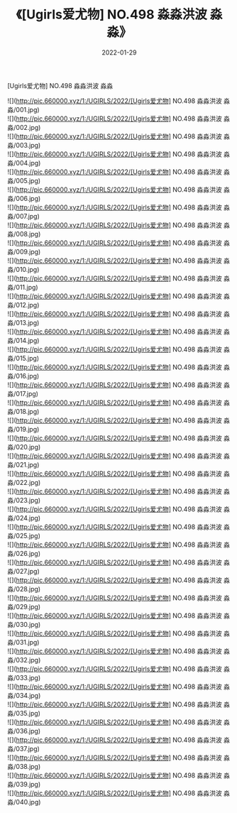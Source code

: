 ﻿---
layout: post
title:  《[Ugirls爱尤物] NO.498 淼淼洪波 淼淼》
date:   2022-01-29
img: http://pic.660000.xyz/1:/UGIRLS/2022/[Ugirls爱尤物] NO.498 淼淼洪波 淼淼/000.jpg
categories: [美女, 清纯, 唯美]
---

[Ugirls爱尤物] NO.498 淼淼洪波 淼淼

 ![](http://pic.660000.xyz/1:/UGIRLS/2022/[Ugirls爱尤物] NO.498 淼淼洪波 淼淼/001.jpg) <br>![](http://pic.660000.xyz/1:/UGIRLS/2022/[Ugirls爱尤物] NO.498 淼淼洪波 淼淼/002.jpg) <br>![](http://pic.660000.xyz/1:/UGIRLS/2022/[Ugirls爱尤物] NO.498 淼淼洪波 淼淼/003.jpg) <br>![](http://pic.660000.xyz/1:/UGIRLS/2022/[Ugirls爱尤物] NO.498 淼淼洪波 淼淼/004.jpg) <br>![](http://pic.660000.xyz/1:/UGIRLS/2022/[Ugirls爱尤物] NO.498 淼淼洪波 淼淼/005.jpg) <br>![](http://pic.660000.xyz/1:/UGIRLS/2022/[Ugirls爱尤物] NO.498 淼淼洪波 淼淼/006.jpg) <br>![](http://pic.660000.xyz/1:/UGIRLS/2022/[Ugirls爱尤物] NO.498 淼淼洪波 淼淼/007.jpg) <br>![](http://pic.660000.xyz/1:/UGIRLS/2022/[Ugirls爱尤物] NO.498 淼淼洪波 淼淼/008.jpg) <br>![](http://pic.660000.xyz/1:/UGIRLS/2022/[Ugirls爱尤物] NO.498 淼淼洪波 淼淼/009.jpg) <br>![](http://pic.660000.xyz/1:/UGIRLS/2022/[Ugirls爱尤物] NO.498 淼淼洪波 淼淼/010.jpg) <br>![](http://pic.660000.xyz/1:/UGIRLS/2022/[Ugirls爱尤物] NO.498 淼淼洪波 淼淼/011.jpg) <br>![](http://pic.660000.xyz/1:/UGIRLS/2022/[Ugirls爱尤物] NO.498 淼淼洪波 淼淼/012.jpg) <br>![](http://pic.660000.xyz/1:/UGIRLS/2022/[Ugirls爱尤物] NO.498 淼淼洪波 淼淼/013.jpg) <br>![](http://pic.660000.xyz/1:/UGIRLS/2022/[Ugirls爱尤物] NO.498 淼淼洪波 淼淼/014.jpg) <br>![](http://pic.660000.xyz/1:/UGIRLS/2022/[Ugirls爱尤物] NO.498 淼淼洪波 淼淼/015.jpg) <br>![](http://pic.660000.xyz/1:/UGIRLS/2022/[Ugirls爱尤物] NO.498 淼淼洪波 淼淼/016.jpg) <br>![](http://pic.660000.xyz/1:/UGIRLS/2022/[Ugirls爱尤物] NO.498 淼淼洪波 淼淼/017.jpg) <br>![](http://pic.660000.xyz/1:/UGIRLS/2022/[Ugirls爱尤物] NO.498 淼淼洪波 淼淼/018.jpg) <br>![](http://pic.660000.xyz/1:/UGIRLS/2022/[Ugirls爱尤物] NO.498 淼淼洪波 淼淼/019.jpg) <br>![](http://pic.660000.xyz/1:/UGIRLS/2022/[Ugirls爱尤物] NO.498 淼淼洪波 淼淼/020.jpg) <br>![](http://pic.660000.xyz/1:/UGIRLS/2022/[Ugirls爱尤物] NO.498 淼淼洪波 淼淼/021.jpg) <br>![](http://pic.660000.xyz/1:/UGIRLS/2022/[Ugirls爱尤物] NO.498 淼淼洪波 淼淼/022.jpg) <br>![](http://pic.660000.xyz/1:/UGIRLS/2022/[Ugirls爱尤物] NO.498 淼淼洪波 淼淼/023.jpg) <br>![](http://pic.660000.xyz/1:/UGIRLS/2022/[Ugirls爱尤物] NO.498 淼淼洪波 淼淼/024.jpg) <br>![](http://pic.660000.xyz/1:/UGIRLS/2022/[Ugirls爱尤物] NO.498 淼淼洪波 淼淼/025.jpg) <br>![](http://pic.660000.xyz/1:/UGIRLS/2022/[Ugirls爱尤物] NO.498 淼淼洪波 淼淼/026.jpg) <br>![](http://pic.660000.xyz/1:/UGIRLS/2022/[Ugirls爱尤物] NO.498 淼淼洪波 淼淼/027.jpg) <br>![](http://pic.660000.xyz/1:/UGIRLS/2022/[Ugirls爱尤物] NO.498 淼淼洪波 淼淼/028.jpg) <br>![](http://pic.660000.xyz/1:/UGIRLS/2022/[Ugirls爱尤物] NO.498 淼淼洪波 淼淼/029.jpg) <br>![](http://pic.660000.xyz/1:/UGIRLS/2022/[Ugirls爱尤物] NO.498 淼淼洪波 淼淼/030.jpg) <br>![](http://pic.660000.xyz/1:/UGIRLS/2022/[Ugirls爱尤物] NO.498 淼淼洪波 淼淼/031.jpg) <br>![](http://pic.660000.xyz/1:/UGIRLS/2022/[Ugirls爱尤物] NO.498 淼淼洪波 淼淼/032.jpg) <br>![](http://pic.660000.xyz/1:/UGIRLS/2022/[Ugirls爱尤物] NO.498 淼淼洪波 淼淼/033.jpg) <br>![](http://pic.660000.xyz/1:/UGIRLS/2022/[Ugirls爱尤物] NO.498 淼淼洪波 淼淼/034.jpg) <br>![](http://pic.660000.xyz/1:/UGIRLS/2022/[Ugirls爱尤物] NO.498 淼淼洪波 淼淼/035.jpg) <br>![](http://pic.660000.xyz/1:/UGIRLS/2022/[Ugirls爱尤物] NO.498 淼淼洪波 淼淼/036.jpg) <br>![](http://pic.660000.xyz/1:/UGIRLS/2022/[Ugirls爱尤物] NO.498 淼淼洪波 淼淼/037.jpg) <br>![](http://pic.660000.xyz/1:/UGIRLS/2022/[Ugirls爱尤物] NO.498 淼淼洪波 淼淼/038.jpg) <br>![](http://pic.660000.xyz/1:/UGIRLS/2022/[Ugirls爱尤物] NO.498 淼淼洪波 淼淼/039.jpg) <br>![](http://pic.660000.xyz/1:/UGIRLS/2022/[Ugirls爱尤物] NO.498 淼淼洪波 淼淼/040.jpg) <br>